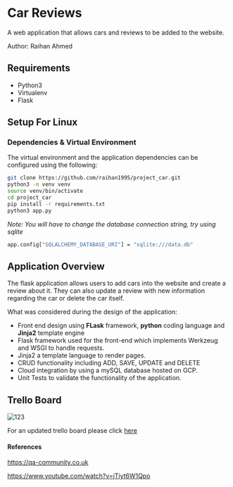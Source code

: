 # Car Reviews

A web application that allows cars and reviews to be added to the website.

Author: Raihan Ahmed

## Requirements
- Python3
- Virtualenv
- Flask

## Setup For Linux
### Dependencies & Virtual Environment
The virtual environment and the application dependencies can be configured using the following:
```bash
git clone https://github.com/raihan1995/project_car.git
python3 -m venv venv
source venv/bin/activate
cd project_car
pip install -r requirements.txt
python3 app.py
```
_Note: You will have to change the database connection string, try using sqlite_
```bash
app.config["SQLALCHEMY_DATABASE_URI"] = "sqlite:///data.db"
```

## Application Overview

The flask application allows users to add cars into the website and create a review about it. They can also update a review with new information regarding the car or delete the car itself.

What was considered during the design of the application:
 - Front end design using **FLask** framework, **python** coding language and **Jinja2** template engine
 - Flask framework used for the front-end which implements Werkzeug and WSGI to handle requests.
 - Jinja2 a template language to render pages.
 - CRUD functionality including ADD, SAVE, UPDATE and DELETE
 - Cloud integration by using a mySQL database hosted on GCP.
 - Unit Tests to validate the functionality of the application.

## Trello Board
![123](https://user-images.githubusercontent.com/35694370/111624169-3f0bdc80-87e3-11eb-8b1f-e299dbf01b63.png)

For an updated trello board please click [here](https://trello.com/b/gdGyTHrR/projectcar)


#### References

https://qa-community.co.uk

https://www.youtube.com/watch?v=jTiyt6W1Qpo
